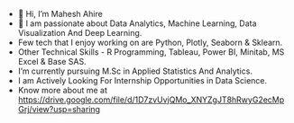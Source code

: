 - 👋 Hi, I’m Mahesh Ahire
- 👀 I am passionate about Data Analytics, Machine Learning, Data Visualization And Deep Learning.
- Few tech that I enjoy working on are Python, Plotly, Seaborn & Sklearn.
- Other Technical Skills - R Programming, Tableau, Power BI, Minitab, MS Excel & Base SAS.
- I’m currently pursuing M.Sc in Applied Statistics And Analytics.
- I am Actively Looking For Internship Opportunities in Data Science.
- Know more about me at https://drive.google.com/file/d/1D7zvUvjQMo_XNYZgJT8hRwyG2ecMpGrj/view?usp=sharing

<!---
mahesh110520/mahesh110520 is a ✨ special ✨ repository because its `README.md` (this file) appears on your GitHub profile.
You can click the Preview link to take a look at your changes.
--->
